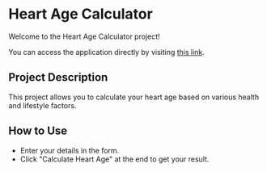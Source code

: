 # Heart Age Calculator

Welcome to the Heart Age Calculator project!

You can access the application directly by visiting [this link](https://atharva07-droid.github.io/Heart_Age_Calculator/home.html).

## Project Description

This project allows you to calculate your heart age based on various health and lifestyle factors.

## How to Use

- Enter your details in the form.
- Click "Calculate Heart Age" at the end to get your result.
